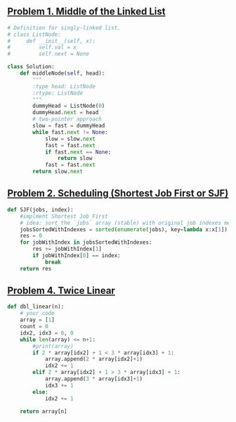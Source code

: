 ## [Problem 1. Middle of the Linked List](https://leetcode.com/problems/middle-of-the-linked-list/description/)

```python
# Definition for singly-linked list.
# class ListNode:
#     def __init__(self, x):
#         self.val = x
#         self.next = None

class Solution:
    def middleNode(self, head):
        """
        :type head: ListNode
        :rtype: ListNode
        """
        dummyHead = ListNode(0)
        dummyHead.next = head 
        # two-pointer approach 
        slow = fast = dummyHead 
        while fast.next != None: 
            slow = slow.next 
            fast = fast.next 
            if fast.next == None: 
                return slow 
            fast = fast.next
        return slow.next 
```

## [Problem 2. Scheduling (Shortest Job First or SJF)](https://www.codewars.com/kata/scheduling-shortest-job-first-or-sjf/train/python)

```python 
def SJF(jobs, index):
    #implment Shortest Job First
    # idea: sort the `jobs` array (stable) with original job indexes memorized. 
    jobsSortedWithIndexes = sorted(enumerate(jobs), key=lambda x:x[1])
    res = 0
    for jobWithIndex in jobsSortedWithIndexes:
        res += jobWithIndex[1]
        if jobWithIndex[0] == index:
            break 
    return res 
```

## [Problem 4. Twice Linear](https://www.codewars.com/kata/twice-linear/train/python)

```python 
def dbl_linear(n):
	# your code
    array = [1] 
    count = 0 
    idx2, idx3 = 0, 0
    while len(array) <= n+1: 
        #print(array) 
        if 2 * array[idx2] + 1 < 3 * array[idx3] + 1:
            array.append(2 * array[idx2]+1)
            idx2 += 1 
        elif 2 * array[idx2] + 1 > 3 * array[idx3] + 1:
            array.append(3 * array[idx3]+1)
            idx3 += 1 
        else: 
            idx2 += 1 
            
    return array[n] 
```
